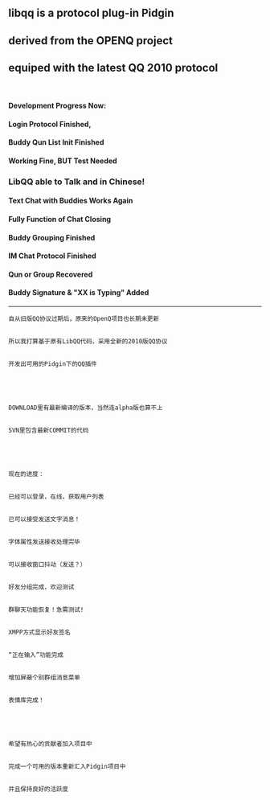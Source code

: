 ## libqq is a protocol plug-in Pidgin ##
## derived from the OPENQ project ##
## equiped with the latest QQ 2010 protocol ##
<br>
<h4>Development Progress Now:</h4>
<h4>Login Protocol Finished,</h4>
<h4>Buddy Qun List Init Finished</h4>
<h4>Working Fine, BUT Test Needed</h4>
<h3>LibQQ able to Talk and in Chinese!</h3>
<h4>Text Chat with Buddies Works Again</h4>
<h4>Fully Function of Chat Closing</h4>
<h4>Buddy Grouping Finished</h4>
<h4>IM Chat Protocol Finished</h4>
<h4>Qun or Group Recovered</h4>
<h4>Buddy Signature & "XX is Typing" Added</h4>

<hr />

<pre><code>自从旧版QQ协议过期后，原来的OpenQ项目也长期未更新<br>
所以我打算基于原有LibQQ代码，采用全新的2010版QQ协议<br>
开发出可用的Pidgin下的QQ插件<br>
<br>
DOWNLOAD里有最新编译的版本，当然连alpha版也算不上<br>
SVN里包含最新COMMIT的代码<br>
<br>
现在的进度：<br>
已经可以登录，在线，获取用户列表<br>
已可以接受发送文字消息！<br>
字体属性发送接收处理完毕<br>
可以接收窗口抖动（发送？）<br>
好友分组完成，欢迎测试<br>
群聊天功能恢复！急需测试!<br>
XMPP方式显示好友签名<br>
“正在输入”功能完成<br>
增加屏蔽个别群组消息菜单<br>
表情库完成！<br>
 <br>
希望有热心的贡献者加入项目中<br>
完成一个可用的版本重新汇入Pidgin项目中<br>
并且保持良好的活跃度<br>
</code></pre>